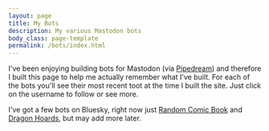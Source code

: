 ```yaml
---
layout: page
title: My Bots
description: My various Mastodon bots
body_class: page-template
permalink: /bots/index.html
---
```


<p>
I've been enjoying building bots for Mastodon (via <a href="https://pipedream.com?via=raymond">Pipedream</a>) and therefore 
I built this page to help me actually remember what I've built. For each of the bots you'll see their 
most recent toot at the time I built the site. Just click on the username to follow or see more.
</p>

<p>
I've got a few bots on Bluesky, right now just <a href="https://bsky.app/profile/randomcomicbook.bsky.social">Random Comic Book</a> and <a href="https://bsky.app/profile/dragonhoards.bsky.social">Dragon Hoards</a>, but may add more later.
</p>

<div id="status"></div>

<template id="tootDisplay">
	<div class="toot-blockquote">
		<div class="toot-header">
			<a class="toot-profile" rel="noopener" target="_blank">
				<img class="avatar" src="" loading="lazy">
			</a>
			<div class="toot-author">
				<a class="toot-author-name" rel="noopener" target="_blank"></a>
				<a class="toot-author-handle" rel="noopener" target="_blank"></a>
			</div>
		</div>
		<p class="toot-body"></p>
		<p>
		<img class="toot-media-img" src="" loading="lazy">
		</p>
		<div class="toot-footer">
			<a id="link" target="_blank" class="toot-date" rel="noopener"></a>
		</div>

	</div>
</template>

<div id="bots">
</div>

<script>
let BOTS = [
	'https://mastodon.social/@dragonhoards',
	'https://mastodon.social/@npsbot',
	'https://mastodon.social/@randomalbumcover',
	'https://mastodon.social/@randomcomicbook',
	'https://mastodon.social/@superjoycat',
	'https://mastodon.social/@rulesofacquisition',
	'https://mastodon.social/@tbshoroscope',
	'https://mastodon.social/@thisdayinhistory',
	'https://mastodon.social/@myrandomsuperhero',
];

let formatter = new Intl.DateTimeFormat('en-US', {
  dateStyle:'long',
  timeStyle:'medium'
});


document.addEventListener('DOMContentLoaded', init, false);
async function init() {
	
	let template = document.querySelector('#tootDisplay');
	let $bots = document.querySelector('#bots');
	let $status = document.querySelector('#status');

	$status.innerHTML = '<p><i>Loading bots...</i></p>';
	
	for(let bot of BOTS) {
		let lastToot = await getLastToot(bot);
		let clone = template.content.cloneNode(true);
		clone.querySelector('.toot-author-name').innerText = lastToot.name;
		clone.querySelector('.toot-author-name').href = bot;
		clone.querySelector('.toot-author-handle').innerText = lastToot.handle;

		clone.querySelector('.toot-body').innerHTML = lastToot.description;
		clone.querySelector('.toot-profile').href = bot;
		clone.querySelector('img.avatar').src = lastToot.avatar;
		clone.querySelector('img.avatar').alt = `Mastodon author for ${lastToot.name}`;
		clone.querySelector('img.avatar').title = `Mastodon author for ${lastToot.name}`;

		if(lastToot.image) {
			clone.querySelector('img.toot-media-img').src=lastToot.image;
		}
		clone.querySelector('.toot-footer a').innerHTML = lastToot.date;
		clone.querySelector('.toot-footer a').href = lastToot.link;
		$bots.append(clone);
	}

	$status.innerHTML = '';

}

async function getLastToot(bot) {
	console.log(`about to fetch ${bot}`);
	let rssFeedUrl = bot.replace(/@([a-z])/i, 'users/$1') + '.rss';
	let feedReq = await fetch(rssFeedUrl);
	let feedXml = await feedReq.text();
	let parser = new DOMParser();
	let doc = parser.parseFromString(feedXml, "application/xml");

	let latestItem = doc.querySelector('item');
	let toot = {};
	toot.name = doc.querySelector('title').innerHTML;
	toot.avatar = doc.querySelector('image url').innerHTML;
	toot.date = formatter.format(new Date(latestItem.querySelector('pubDate').innerHTML));
	toot.link = latestItem.querySelector('link').innerHTML;
	toot.description = unescape(latestItem.querySelector('description').innerHTML);

	// you cant query select on x:y, this works though
	let media = latestItem.querySelector('[medium="image"]');
	if(media) {
		let img = media.getAttribute('url');
		toot.image = img;
	}

	// I bet I could do this in one line - don't care though
	let handleBits = bot.replace('https://','').split('/');
	toot.handle = `${handleBits[1]}@${handleBits[0]}`;
	console.log('toot', toot);

	return toot;
}

function unescape(s) {
	let d = document.createElement('div');
	d.innerHTML = s;
	return d.textContent;
}
</script>